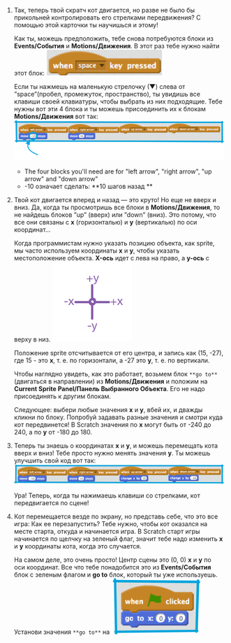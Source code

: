 1. Так, теперь твой скратч кот двигается, но разве не было бы прикольней контролировать его стрелками передвижения? С помощью этой карточки ты научишься и этому!

   Как ты, можешь предположить, тебе снова потребуются блоки из **Events/События** и **Motions/Движения**. В этот раз тебе нужно найти этот блок: ![](assets/moving1.png)

   Если ты нажмешь на маленькую стрелочку \(▼\) слева от ”space”(пробел, промежуток, пространство), ты увидишь все клавиши своей клавиатуры, чтобы выбрать из них подходящие. Тебе нужны вот эти 4 блока и ты можешь присоединить их к блокам **Motions/Движения** вот так: ![](assets/moving2.png)

   * The four blocks you'll need are for "left arrow", "right arrow", "up arrow" and "down arrow"
   * -10 означает
сделать: **10 шагов назад
**

1. Твой кот двигается вперед и назад — это круто! Но еще не вверх и вниз. Да, когда ты просмотришь все блоки в **Motions/Движения**, то не найдешь блоков ”up” \(вверх\) или ”down” \(вниз\). Это потому, что все они связаны с **х** \(горизонталью\) и **у** \(вертикалью\) по оси координат...

   Когда программистам нужно указать позицию объекта, как sprite, мы часто используем координаты **х** и **у**, чтобы указать местоположение объекта. **X-ось** идет с лева на право, а **у-ось** с верху в низ.
 ![](assets/moving3.png)

   Положение sprite  отсчитывается от его центра, и запись как \(15, -27\), где 15  - это **х**, т. е. по горизонтали, а -27 это **у**, т. е. по вертикали.

   Чтобы наглядно увидеть, как это работает, возьмем блок `**go to**` \(двигаться в направлении\) из  **Motions/Движения** и положим на **Current Sprite Panel/Панель Выбранного Объекта**. Его не надо присоединять к другим блокам.

   Следующее: выбери любые значения **х** и **у**, вбей их, и дважды кликни по блоку. Попробуй задавать разные значения и смотри куда кот передвинется! В Scratch значения по **х** могут быть от -240 до 240, а по **у** от -180 до 180.

1. Теперь ты знаешь о координатах **х** и **у**, и можешь перемещать кота вверх и вниз! Тебе просто нужно менять значения **у**. Ты можешь улучшить свой код вот так: ![](assets/moving5.png)

   Ура! Теперь, когда ты нажимаешь клавиши со стрелками, кот передвигается по сцене!

2. Кот перемещается везде по экрану, но представь себе, что это все игра: Как ее перезапустить? Тебе нужно, чтобы кот оказался на месте старта, откуда и начинается игра. В Scratch старт игры начинается по щелчку на зеленый флаг, значит тебе надо изменить **х** и **у** координаты кота, когда это случается.

   На самом деле, это очень просто! Центр сцены это \(0, 0\) **х** и **у** по оси координат. Все что тебе понадобится это из  **Events/События** блок с зеленым флагом и **go to** блок, который ты уже используешь. Установи значения `**go to**` на ![](assets/moving6.png)


